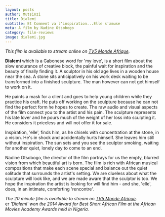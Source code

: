 ```yaml
---
layout: posts
author: Mutsinzi
title: Dialemi
subtitle: Et Comment va l'inspiration...Elle s'amuse
meta: A film by Nadine Otsobogo
category: film-reviews
image: dialemi.jpg
---
```

*This film is available to stream online on <a href="http://www.tv5mondeplusafrique.com/video_sud_cote_court_dialemi_4557623.html" title="Watch Dialemi online" target = "_blank" >TV5 Monde Afrique</a>.*



<span style="font-weight: bold">Dialemi</span> which is a Gabonese word for 'my love', is a short film about the slow endurance of creative block, the painful wait for inspiration and the beauty of finally finding it. A sculptor in his old age lives in a wooden house near the sea. A stone sits anticipatively on his work desk waiting to be transformed into a finished sculpture. The man however can not get himself to work on it.

He paints a mask for a client and goes to help young children while they practice his craft. He puts off working on the sculpture because he can not find the perfect form he hopes to create. The raw audio and visual aspects of the film connect you to the artist and his pain. The sculpture represents his late lover and he pours much of the weight of her loss into sculpting it. He considers it priceless and will not offer it for sale.

Inspiration, 'elle', finds him, as he chisels with concentration at the stone, in a vision. He's in shock and accidentally hurts himself. She leaves him still without inspiration. The sun sets and you see the sculptor smoking, waiting for another quiet, lonely day to come to an end.

Nadine Otsobogo, the director of the film portrays for us the empty, blurred vision from which beautiful art is born. The film is rich with African musical compositions that make each scene special and balance out the quiet solitude that surrounds the artist's setting. We are clueless about what the sculpture will look like, and we are made aware that the sculptor is too. We hope the inspiration the artist is looking for will find him - and she, 'elle', does, in an intimate, comforting 'rencontre'.  



*The 20 minute film is available to stream on <a href="http://www.tv5mondeplusafrique.com/video_sud_cote_court_dialemi_4557623.html" title="Watch Dialemi online" target = "_blank" >TV5 Monde Afrique</a>.*
<br/>er
*'Dialemi' won the 2014 Award for Best Short African Film at the African Movies Academy Awards held in Nigeria.*
